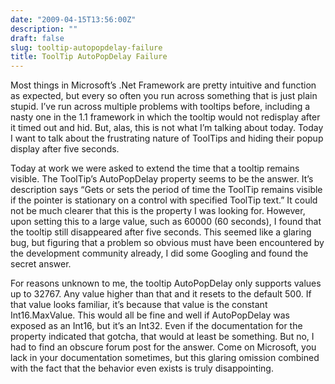 ```yaml
---
date: "2009-04-15T13:56:00Z"
description: ""
draft: false
slug: tooltip-autopopdelay-failure
title: ToolTip AutoPopDelay Failure
---
```



Most things in Microsoft’s .Net Framework are pretty intuitive and function as expected, but every so often you run across something that is just plain stupid. I’ve run across multiple problems with tooltips before, including a nasty one in the 1.1 framework in which the tooltip would not redisplay after it timed out and hid. But, alas, this is not what I’m talking about today. Today I want to talk about the frustrating nature of ToolTips and hiding their popup display after five seconds.

Today at work we were asked to extend the time that a tooltip remains visible. The ToolTip’s AutoPopDelay property seems to be the answer. It’s description says “Gets or sets the period of time the ToolTip remains visible if the pointer is stationary on a control with specified ToolTip text.” It could not be much clearer that this is the property I was looking for. However, upon setting this to a large value, such as 60000 (60 seconds), I found that the tooltip still disappeared after five seconds. This seemed like a glaring bug, but figuring that a problem so obvious must have been encountered by the development community already, I did some Googling and found the secret answer.

For reasons unknown to me, the tooltip AutoPopDelay only supports values up to 32767. Any value higher than that and it resets to the default 500. If that value looks familiar, it’s because that value is the constant Int16.MaxValue. This would all be fine and well if AutoPopDelay was exposed as an Int16, but it’s an Int32. Even if the documentation for the property indicated that gotcha, that would at least be something. But no, I had to find an obscure forum post for the answer. Come on Microsoft, you lack in your documentation sometimes, but this glaring omission combined with the fact that the behavior even exists is truly disappointing.

